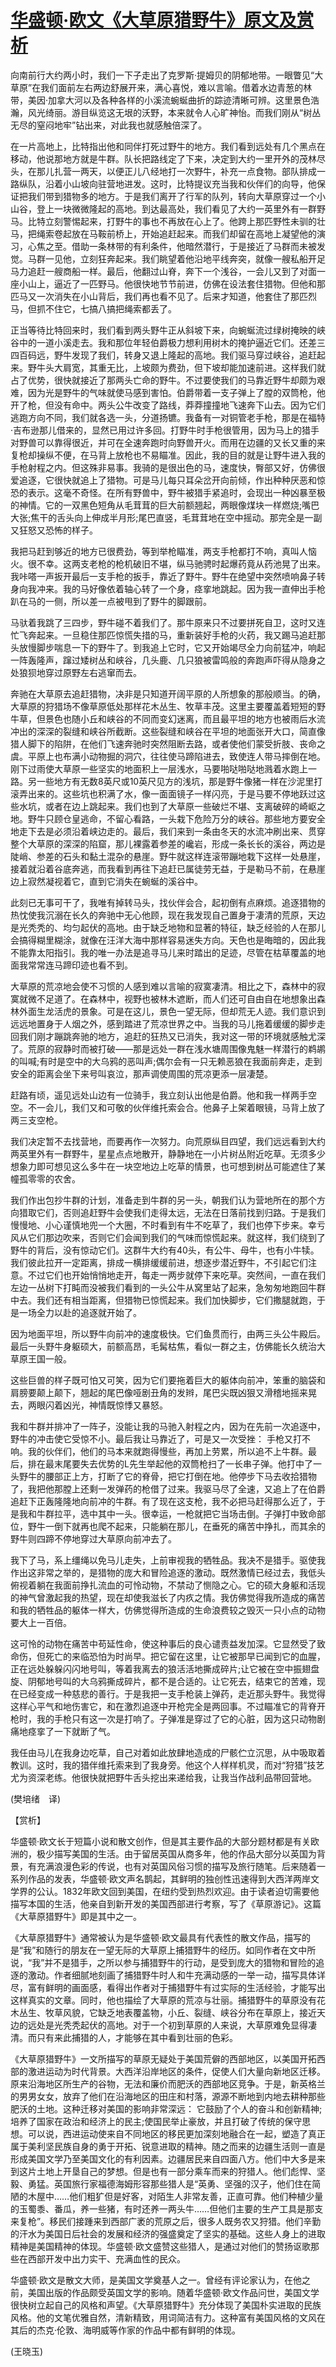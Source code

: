 # [华盛顿·欧文《大草原猎野牛》原文及赏析](https://www.vrrw.net/wx/12162.html)

向南前行大约两小时，我们一下子走出了克罗斯·提姆贝的阴郁地带。一眼瞥见“大草原”在我们面前左右两边舒展开来，满心喜悦，难以言喻。借着水边青葱的林带，美因·加拿大河以及各种各样的小溪流蜿蜒曲折的踪迹清晰可辨。这里景色浩瀚，风光绮丽。游目纵览这无垠的沃野，本来就令人心旷神怡。而我们刚从“树丛无尽的窒闷地牢”钻出来，对此我也就感触倍深了。

在一片高地上，比特指出他和同伴打死过野牛的地方。我们看到远处有几个黑点在移动，他说那地方就是牛群。队长把路线定了下来，决定到大约一里开外的茂林尽头，在那儿扎营一两天，以便正儿八经地打一次野牛，补充一点食物。部队排成一路纵队，沿着小山坡向驻营地进发。这时，比特提议充当我和伙伴们的向导，他保证把我们带到猎物多的地方。于是我们离开了行军的队列，转向大草原穿过一个小山谷，登上一块微微隆起的高地。到达最高处，我们看见了大约一英里外有一群野马。比特立刻警惕起来，打野牛的事也不再放在心上了。他跨上那匹野性未驯的壮马，把绳索卷起放在马鞍前桥上，开始追赶起来。而我们却留在高地上凝望他的演习，心焦之至。借助一条林带的有利条件，他暗然潜行，于是接近了马群而未被发觉。马群一见他，立刻狂奔起来。我们眺望着他沿地平线奔突，就像一艘私船开足马力追赶一艘商船一样。最后，他翻过山脊，奔下一个浅谷，一会儿又到了对面一座小山上，逼近了一匹野马。他很快地节节前进，仿佛在设法套住猎物。但他和那匹马又一次消失在小山背后，我们再也看不见了。后来才知道，他套住了那匹烈马，但抓不住它，七搞八搞把绳索都丢了。

正当等待比特回来时，我们看到两头野牛正从斜坡下来，向蜿蜒流过绿树掩映的峡谷中的一道小溪走去。我和那位年轻伯爵极力想利用树木的掩护逼近它们。还差三四百码远，野牛发现了我们，转身又退上隆起的高地。我们驱马穿过峡谷，追赶起来。野牛头大肩宽，其重无比，上坡颇为费劲，但下坡却能加速前进。这样我们就占了优势，很快就接近了那两头亡命的野牛。不过要使我们的马靠近野牛却颇为艰难，因为光是野牛的气味就使马感到害怕。伯爵带着一支子弹上了膛的双筒枪，他开了枪，但没有命中。两头公牛改变了路线，莽莽撞撞地飞速奔下山去。因为它们逃跑方向不同，我们就各选一头，分道扬镳。我备有一对铜管老手枪，那是在福特·吉布逊那儿借来的，显然已用过许多回。打野牛时手枪很管用，因为马上的猎手对野兽可以靠得很近，并可在全速奔跑时向野兽开火。而用在边疆的又长又重的来复枪却操纵不便，在马背上放枪也不易瞄准。因此，我的目的就是让野牛进入我的手枪射程之内。但这殊非易事。我骑的是很出色的马，速度快，臀部又好，仿佛很爱追逐，它很快就追上了猎物。可是马儿每只耳朵岔开向前倾，作出种种厌恶和惊恐的表示。这毫不奇怪。在所有野兽中，野牛被猎手紧追时，会现出一种凶暴至极的神情。它的一双黑色短角从毛茸茸的巨大前额翘起，两眼像煤块一样燃烧;嘴巴大张;焦干的舌头向上伸成半月形;尾巴直竖，毛茸茸地在空中摇动。那完全是一副又狂怒又恐怖的样子。



我把马赶到够近的地方已很费劲，等到举枪瞄准，两支手枪都打不响，真叫人恼火。很不幸。这两支老枪的枪机破旧不堪，纵马驰骋时起爆药竟从药池晃了出来。我咔嗒一声扳开最后一支手枪的扳手，靠近了野牛。野牛在绝望中突然喷响鼻子转身向我冲来。我的马好像依着轴心转了一个身，痉挛地跳起。因为我一直伸出手枪趴在马的一侧，所以差一点被甩到了野牛的脚跟前。

马驮着我跳了三四步，野牛碰不着我们了。那牛原来只不过要拼死自卫，这时又连忙飞奔起来。一旦稳住那匹惊慌失措的马，重新装好手枪的火药，我又踢马追赶那头放慢脚步喘息一下的野牛了。到我追上它时，它又开始竭尽全力向前猛冲，响起一阵轰隆声，蹿过矮树丛和峡谷，几头鹿、几只狼被雷鸣般的奔跑声吓得从隐身之处狼狈地穿过原野左右逃窜而去。

奔驰在大草原去追赶猎物，决非是只知道开阔平原的人所想象的那般顺当。的确，大草原的狩猎场不像草原低处那样花木丛生、牧草丰茂。这里主要覆盖着短短的野牛草，但景色也随小丘和峡谷的不同而变幻迷离，而且最平坦的地方也被雨后水流冲出的深深的裂缝和峡谷所截断。这些裂缝和峡谷在平坦的地面张开大口，简直像猎人脚下的陷阱，在他们飞速奔驰时突然阻断去路，或者使他们蒙受折肢、丧命之虞。平原上也布满小动物掘的洞穴，往往使马蹄陷进去，致使连人带马摔倒在地。刚下过雨使大草原一些坚实的地面积上一层浅水，马要啪哒啪哒地溅着水跑上一路。另一些地方有无数8英尺或10英尺见方的浅坑，那是野牛像猪一样在沙泥里打滚弄出来的。这些坑也积满了水，像一面面镜子一样闪亮，于是马要不停地跃过这些水坑，或者在边上跳起来。我们也到了大草原一些破烂不堪、支离破碎的崎岖之地。野牛只顾仓皇逃命，不留心看路，一头栽下危险万分的峡谷。那些地方要安全地走下去是必须沿着峡边走的。最后，我们来到一条由冬天的水流冲刷出来、贯穿整个大草原的深深的陷窟，那儿裸露着参差的巉岩，形成一条长长的溪谷，两边是陡峭、参差的石头和黏土混杂的悬崖。野牛就这样连滚带蹦地栽下这样一处悬崖，接着就沿着谷底奔逃，而我看到再往下追赶已属徒劳无益，于是勒马不前，在悬崖边上寂然凝视着它，直到它消失在蜿蜒的溪谷中。

此刻已无事可干了，我唯有掉转马头，找伙伴会合，起初倒有点麻烦。追逐猎物的热忱使我沉溺在长久的奔驰中无心他顾，现在我发现自己置身于凄清的荒原，天边是光秃秃的、均匀起伏的高地。由于缺乏地物和显著的特征，缺乏经验的人在那儿会搞得糊里糊涂，就像在汪洋大海中那样容易迷失方向。天色也是晦暗的，因此我不能靠太阳指引。我的唯一办法是追寻马儿来时踏出的足迹，尽管在枯草覆盖的地面我常常连马蹄印迹也看不到。

大草原的荒凉地会使不习惯的人感到难以言喻的寂寞凄清。相比之下，森林中的寂寞就微不足道了。在森林中，视野也被林木遮断，而人们还可自由自在地想象出森林外面生龙活虎的景象。可是在这儿，景色一望无际，但却荒无人迹。我们意识到远远地置身于人烟之外，感到踏进了荒凉世界之中。当我的马儿拖着缓缓的脚步走回我们刚才蹦跳奔驰的地方，追赶的狂热又已消失，我对这一带的环境就感触尤深了。荒原的寂静时而被打破——那是远处一群在浅水塘周围像鬼魅一样潜行的鹈鹕的叫喊;有时是空中的大乌鸦的恶叫声;偶尔会有一只无赖恶狼在我面前奔走，走到安全的距离会坐下来号叫哀泣，那声调使周围的荒凉更添一层凄楚。

赶路有顷，遥见远处山边有一位骑手，我立刻认出他是伯爵。他和我一样两手空空。不一会儿，我们又和可敬的伙伴维托索会合。他鼻子上架着眼镜，马背上放了两三支空枪。

我们决定暂不去找营地，而要再作一次努力。向荒原纵目四望，我们远远看到大约两英里外有一群野牛，星星点点地散开，静静地在一小片树丛附近吃草。无须多少想象力即可想见这么多牛在一块空地边上吃草的情景，也可想到树丛可能遮住了某幢孤零零的农舍。

我们作出包抄牛群的计划，准备走到牛群的另一头，朝我们认为营地所在的那个方向猎取它们，否则追赶野牛会使我们走得太远，无法在日落前找到归路。于是我们慢慢地、小心谨慎地兜一个大圈，不时看到有牛不吃草了，我们也停下步来。幸亏风从它们那边吹来，否则它们会闻到我们的气味而惊慌起来。就这样，我们绕到了野牛的背后，没有惊动它们。这群牛大约有40头，有公牛、母牛，也有小牛犊。我们彼此拉开一定距离，排成一横排缓缓前进，想逐步潜近野牛，不引起它们注意。不过它们也开始悄悄地走开，每走一两步就停下来吃草。突然间，一直在我们左边一丛树下打盹而没被我们看到的一头公牛从窝里站了起来，急匆匆地跑回牛群中去。我们还有相当距离，但猎物已惊慌起来。我们加快脚步，它们撒腿就跑，于是一场全力以赴的追逐就开始了。

因为地面平坦，所以野牛向前冲的速度极快。它们鱼贯而行，由两三头公牛殿后。最后一头野牛身躯硕大，前额高昂，毛髯枯焦，看似一群之主，仿佛能长久统治大草原王国一般。

这些巨兽的样子既可怕又可笑，因为它们要拖着巨大的躯体向前冲，笨重的脑袋和肩膀要颠上颠下，翘起的尾巴像哑剧丑角的发辫，尾巴尖既凶狠又滑稽地摇来晃去，两眼闪着凶光，神情既惊悸又暴怒。

我和牛群并排冲了一阵子，没能让我的马驰入射程之内，因为在先前一次追逐中，野牛的冲击使它受惊不小。最后我让马靠近了，可是又一次受挫： 手枪又打不响。我的伙伴们，他们的马本来就跑得慢些，再加上劳累，所以追不上牛群。最后，排在最末尾要失去优势的L先生举起他的双筒枪扫了一长串子弹。他打中了一头野牛的腰部正上方，打断了它的脊骨，把它打倒在地。他停步下马去收拾猎物了，我把他那膛上还剩一发弹药的枪借了过来。我驱马尽了全速，又追上了在伯爵追赶下正轰隆隆地向前冲的牛群。有了现在这支枪，我不必把马赶得那么近了，于是我和牛群拉平，选中其中一头。很幸运，一枪就把它当场击倒。子弹打中致命部位，野牛一倒下就再也爬不起来，只能躺在那儿，在垂死的痛苦中挣扎，而其余的野牛则四蹄不停地穿过大草原向前冲去了。

我下了马，系上缰绳以免马儿走失，上前审视我的牺牲品。我决不是猎手。驱使我作出这非常之举的，是猎物的庞大和冒险追逐的激动。既然激情已经过去，我低头俯视着躺在我面前挣扎流血的可怜动物，不禁动了恻隐之心。它的硕大身躯和活现的神气曾激起我的热望，现在却使我滋长了内疚之情。我仿佛觉得我所造成的痛苦和我的牺牲品的躯体一样大，仿佛觉得所造成的生命浪费较之毁灭一只小点的动物要大上一百倍。

这可怜的动物在痛苦中苟延性命，使这种事后的良心谴责益发加深。它显然受了致命伤，但死亡的来临恐怕为时尚早。把它留在这里，让它被那早已闻到它的血腥，正在远处躲躲闪闪地号叫，等着我离去的狼活活地撕成碎片;让它被在空中振翅盘旋、阴郁地号叫的大乌鸦撕成碎片，都不是合适的。让它死去，结束它的苦难，现在已经变成一种慈悲的善行。于是我把一支手枪装上弹药，走近那头野牛。我觉得这样心平气和地伤害它，和在激烈追逐中开枪完全是两回事。不过瞄准它的背脊开枪时，我的手枪只有这一次是打响了。子弹准是穿过了它的心脏，因为这只动物剧痛地痉挛了一下就断了气。

我任由马儿在我身边吃草，自己对着如此放肆地造成的尸骸伫立沉思，从中吸取着教训。这时，我的猎伴维托索来到了我身旁。他这个人样样机灵，而对“狩猎”技艺尤为资深老练。他很快就把野牛舌头挖出来递给我，让我当作战利品带回营地。

(樊培绪　译)

【赏析】

华盛顿·欧文长于短篇小说和散文创作，但是其主要作品的大部分题材都是有关欧洲的，极少描写美国的生活。由于留居英国从商多年，他的作品大部分以英国为背景，有充满浪漫色彩的传说，也有对英国风俗习惯的描写及旅行随笔。后来随着一系列作品的发表，华盛顿·欧文声名鹊起，其鲜明的独创性迅速得到大西洋两岸文学界的公认。1832年欧文回到美国，在纽约受到热烈欢迎。由于读者迫切需要他描写本国的生活，他亲自到新开发的美国西部进行考察，写了《草原游记》。这篇《大草原猎野牛》即是其中之一。

《大草原猎野牛》通常被认为是华盛顿·欧文最具有代表性的散文作品，描写的是“我”和随行的朋友在一望无际的大草原上捕猎野牛的经历。如同作者在文中所说，“我”并不是猎手，之所以参与捕猎野牛的行动，是受到庞大的猎物和冒险的追逐的激动。作者细腻地刻画了捕猎野牛时人和牛充满动感的一举一动，描写具体详尽，富有鲜明的画面感，看得出作者对于捕猎野牛有过实际的生活经验，才能写出这样真实的文章。同时，他也描绘了大草原的荒凉与壮丽。捕猎野牛的草原没有花木丛生、牧草风貌，它缺乏地表覆盖物，小丘、裂缝、峡谷分布在草原上，接近天边的远处是光秃秃起伏的高地。对于一个初到草原的人来说，大草原难免显得凄清。而只有来此捕猎的人，才能够在其中看到壮丽的色彩。

《大草原猎野牛》一文所描写的草原无疑处于美国荒僻的西部地区，以美国开拓西部的激进运动为时代背景。大西洋沿岸地区的条件，促使人们大量向新地区迁移。原来沿海地区所生产的谷物，无法和廉价而肥沃的西部地区竞争。于是，新英格兰的男男女女，放弃了他们在沿海地区的田庄和村落，源源不断地到内地去耕种那些肥沃的土地。这种迁移对美国的影响非常深远： 它鼓励了个人的奋斗和创新精神;培养了国家在政治和经济上的民主;使国民举止豪放，并且打破了传统的保守思想。可以说，西进运动使来自不同地区的移民更加深刻地融合在一起，塑造了真正属于美利坚民族自身的勇于开拓、锐意进取的精神。随之而来的边疆生活则一直是形成美国文学乃至美国文化的有利因素。边疆居民来自四面八方。他们中大多是来到这片土地上开垦自己的梦想。但是也有一部分乘车而来的狩猎人。他们彪悍、坚毅、勇猛。英国旅行家福德海姆形容那些猎人是“英勇、坚强的汉子，他们住在简陋的木屋中……他们粗犷但是好客，对陌生人非常友善，正直可靠。他们种植少量的玉蜀黍、番瓜，养一些猪，有时还养一两头牛……但他们主要的生产工具是那支来复枪”。移民们接踵来到西部广袤的荒原之后，很多人既务农又狩猎。他们辛勤的汗水为美国日后社会的发展和经济的强盛奠定了坚实的基础。这些人身上的进取精神是美国精神的体现。华盛顿·欧文盛赞这些猎人，是通过对他们的赞扬讴歌那些在西部开发中出力实干、充满血性的民众。

华盛顿·欧文是散文大师，是美国文学奠基人之一。曾经有评论家认为，在他之前，美国出版的作品颇受英国文学的影响。随着华盛顿·欧文作品问世，美国文学很快树立起自己的风格和声望。《大草原猎野牛》充分体现了美国朴实进取的民族风格。他的文笔优雅自然，清新精致，用词简洁有力。这种富有美国风格的文风在其后的杰克·伦敦、海明威等作家的作品中都有鲜明的体现。

(王晓玉)

